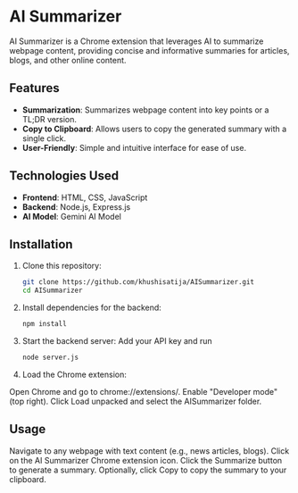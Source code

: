 # AI Summarizer

AI Summarizer is a Chrome extension that leverages AI to summarize webpage content, providing concise and informative summaries for articles, blogs, and other online content.

## Features

- **Summarization**: Summarizes webpage content into key points or a TL;DR version.
- **Copy to Clipboard**: Allows users to copy the generated summary with a single click.
- **User-Friendly**: Simple and intuitive interface for ease of use.

## Technologies Used

- **Frontend**: HTML, CSS, JavaScript
- **Backend**: Node.js, Express.js
- **AI Model**: Gemini AI Model

## Installation

1. Clone this repository:
   ```bash
   git clone https://github.com/khushisatija/AISummarizer.git
   cd AISummarizer
   ```
   
2. Install dependencies for the backend:
   ```bash
   npm install
   ```

3. Start the backend server:
   Add your API key and run
   ```bash
   node server.js
   ```

4. Load the Chrome extension:

  Open Chrome and go to chrome://extensions/.
  Enable "Developer mode" (top right).
  Click Load unpacked and select the AISummarizer folder.

## Usage

  Navigate to any webpage with text content (e.g., news articles, blogs).
  Click on the AI Summarizer Chrome extension icon.
  Click the Summarize button to generate a summary.
  Optionally, click Copy to copy the summary to your clipboard.
